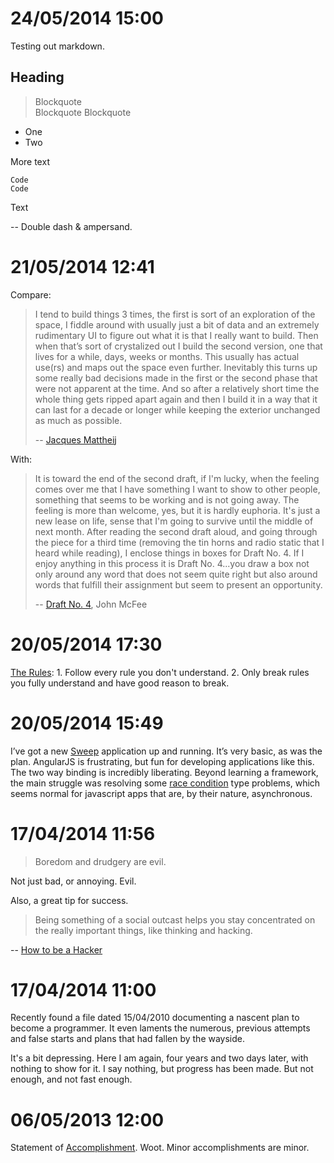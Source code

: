 # 24/05/2014 15:00

Testing out markdown.

## Heading

> Blockquote  
> Blockquote 
> Blockquote

* One
* Two

More text

    Code
    Code

Text

-- Double dash &amp; ampersand.

# 21/05/2014 12:41

Compare:

> I tend to build things 3 times, the first is sort of an exploration of the space, I fiddle around with usually just a bit of data and an extremely rudimentary UI to figure out what it is that I really want to build. Then when that’s sort of crystalized out I build the second version, one that lives for a while, days, weeks or months. This usually has actual use(rs) and maps out the space even further. Inevitably this turns up some really bad decisions made in the first or the second phase that were not apparent at the time. And so after a relatively short time the whole thing gets ripped apart again and then I build it in a way that it can last for a decade or longer while keeping the exterior unchanged as much as possible.
>
>--  [Jacques Mattheij](http://jacquesmattheij.com/choosing-web-framework-language-combo)

With:

>It is toward the end of the second draft, if I'm lucky, when the feeling comes over me that I have something I want to show to other people, something that seems to be working and is not going away. The feeling is more than welcome, yes, but it is hardly euphoria. It's just a new lease on life, sense that I'm going to survive until the middle of next month. After reading the second draft aloud, and going through the piece for a third time (removing the tin horns and radio static that I heard while reading), I enclose things in boxes for Draft No. 4. If I enjoy anything in this process it is Draft No. 4...you draw a box not only around any word that does not seem quite right but also around words that fulfill their assignment but seem to present an opportunity.  
>
> -- [Draft No. 4](http://jsomers.net/mcphee-draft-no-4.pdf), John McFee

# 20/05/2014 17:30

[The Rules](http://www.kirit.com/On%20following%20rules): 1. Follow every rule you don't understand. 2. Only break rules you fully understand and have good reason to break.

# 20/05/2014 15:49

I’ve got a new [Sweep](http://sandbox.treerock.me/projects/sweep/app/) application up and running. It’s very basic, as was the plan. AngularJS is frustrating, but fun for developing applications like this. The two way binding is incredibly liberating. Beyond learning a framework, the main struggle was resolving some [race condition](https://en.wikipedia.org/wiki/Race_condition) type problems, which seems normal for javascript apps that are, by their nature, asynchronous.

# 17/04/2014 11:56

> Boredom and drudgery are evil.

Not just bad, or annoying. Evil.

Also, a great tip for success.

> Being something of a social outcast helps you stay concentrated on the really important things, like thinking and hacking.

-- [How to be a Hacker](http://www.catb.org/esr/faqs/hacker-howto.html#believe3)

# 17/04/2014 11:00

Recently found a file dated 15/04/2010 documenting a nascent plan to become a programmer. It even laments the numerous, previous attempts and false starts and plans that had fallen by the wayside.

It's a bit depressing. Here I am again, four years and two days later, with nothing to show for it. I say nothing, but progress has been made. But not enough, and not fast enough.

# 06/05/2013 12:00

Statement of [Accomplishment](https://www.dropbox.com/s/lgw0tcmeubcyr5g/Coursera%20programming2%202014.pdf). Woot. Minor accomplishments are minor.
